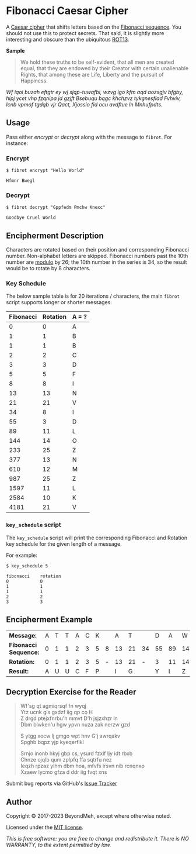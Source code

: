 # Fibonacci Caesar Cipher

A [Caesar cipher](https://en.wikipedia.org/wiki/Caesar_cipher) that shifts letters based on the [Fibonacci sequence](https://en.wikipedia.org/wiki/Fibonacci_number). You should not use this to protect secrets. That said, it is slightly more interesting and obscure than the ubiquitous [ROT13](https://en.wikipedia.org/wiki/ROT13).

**Sample**

> We hold these truths to be self-evident, that all men are created equal, that they are endowed by their Creator with certain unalienable Rights, that among these are Life, Liberty and the pursuit of Happiness.

*Wf iqoi buzah eftgtr ey wj sjqp-tuwqfbi, wzvg igo kfm aqd aozsgjv bfgby, hipj ycet vhp fzqnipa jd gzjft Bsebuqu bqgc khchzvz tykgnesflad Fvhviv, lcnb vpmof tgdqb vjr Qact, Xjossio fid ocu avdftue ln Mnhufpdts.*


## Usage
Pass either *encrypt* or *decrypt* along with the message to `fibrot`. For instance:


### Encrypt

```console
$ fibrot encrypt "Hello World"
```

    Hfmnr Bwegl

### Decrypt

```console
$ fibrot decrypt "Gppfedm Pmchw Knexc"
```

    Goodbye Cruel World

## Encipherment Description

Characters are rotated based on their position and corresponding Fibonacci number. Non-alphabet letters are skipped. Fibonacci numbers past the 10th number are [modulo](https://en.wikipedia.org/wiki/Modulo_operation) by 26; the 10th number in the series is 34, so the result would be to rotate by 8 characters.

### Key Schedule
The below sample table is for 20 iterations / characters, the main `fibrot` script supports longer or shorter messages.


| Fibonacci | Rotation | A = ? |
| --------- | -------- | ----- |
| 0         | 0        | A     |
| 1         | 1        | B     |
| 1         | 1        | B     |
| 2         | 2        | C     |
| 3         | 3        | D     |
| 5         | 5        | F     |
| 8         | 8        | I     |
| 13        | 13       | N     |
| 21        | 21       | V     |
| 34        | 8        | I     |
| 55        | 3        | D     |
| 89        | 11       | L     |
| 144       | 14       | O     |
| 233       | 25       | Z     |
| 377       | 13       | N     |
| 610       | 12       | M     |
| 987       | 25       | Z     |
| 1597      | 11       | L     |
| 2584      | 10       | K     |
| 4181      | 21       | V     |

### `key_schedule` script

The `key_schedule` script will print the corresponding Fibonacci and Rotation key schedule for the given length of a message.

For example:

```console
$ key_schedule 5
```

    fibonacci    rotation
    0            0
    1            1
    1            1
    2            2
    3            3


## Encipherment Example

|                         |   |   |   |   |   |   |     |    |    |      |    |    |     |     |
| ----------------------- | - | - | - | - | - | - | --- | -- | -- | ---- | -- | -- | --- | --- |
| **Message:**            | A | T | T | A | C | K |     | A  | T  |      | D  | A  | W   | N   |
| **Fibonacci Sequence:** | 0 | 1 | 1 | 2 | 3 | 5 | 8   | 13 | 21 | 34   | 55 | 89 | 144 | 233 |
| **Rotation:**           | 0 | 1 | 1 | 2 | 3 | 5 |  -  | 13 | 21 | -    | 3  | 11 | 14  | 25  |
| **Result:**             | A | U | U | C | F | P |     | I  | G  |      | Y  | I  | Z   | Y   |


## Decryption Exercise for the Reader

> Wf'sg qt agmiqrsqf fn wyqj  
> Ytz ucnk gis gxdzf iig qp co H  
> Z drgd ptejxfnrbu'h mmvt D'h jsjzxhzr ln  
> Dbm blwken'u hgw ypvn nuza zak nerzw gzd  
>  
> S ytgg xocw lj gmgo wpt hnv G'j awrqakv  
> Spghb bqpz yjp kyeqerflkl  
>  
> Srnjo inonb hkyj gbp cs, ysurd fzxif ljy idt rbxb  
> Chnze ojqlb qum zplpfq ffa sqtrfu nez  
> Ieqzh rpzaz ylhm dbm hoa, mfvfs irsvn nib rcnqnxp  
> Xzaew lycmo gfza d ddr iig fvqt xns

Submit bug reports via GitHub's [Issue Tracker](https://github.com/beyondmeh/fibonacci-caesar-cipher/issues)


## Author
Copyright &copy; 2017-2023 BeyondMeh, except where otherwise noted.

Licensed under the [MIT license](https://github.com/keithieopia/fibonacci-caesar-cipher/blob/master/LICENSE).

*This is free software: you are free to change and redistribute it. There is NO WARRANTY, to the extent permitted by law.*
